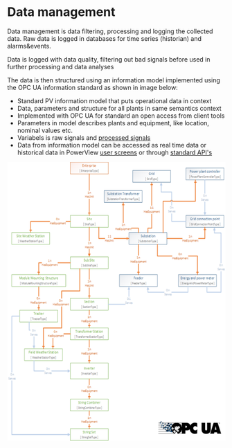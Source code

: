 # Data management

Data management is data filtering, processing and logging the collected data.
Raw data is logged in databases for time series (historian) and alarms&events. 

Data is logged with data quality, filtering out bad signals before used in further processing and data analyses

The data is then structured using an information model implemented using the OPC UA information standard as shown in image below:
- Standard PV information model that puts operational data in context
- Data, parameters and structure for all plants in same semantics context
- Implemented with OPC UA for standard an open access from client tools
- Parameters in model describes plants and equipment, like location, nominal values etc. 
- Variabels is raw signals and [processed signals](../Data%20Processing/Data%20Processing.md)
- Data from information model can be accessed as real time data or historical data in PowerView [user screens](../../../User%20Interfaces/User%20Interfaces.md) or through [standard API's](../../../Accessing%20Data%20%E2%80%93%20API%E2%80%99s/Accessing%20Data%20%E2%80%93%20API%E2%80%99s.md)

![Solar PV information model ](../../../Images/SolarPVInformationModel.png)
